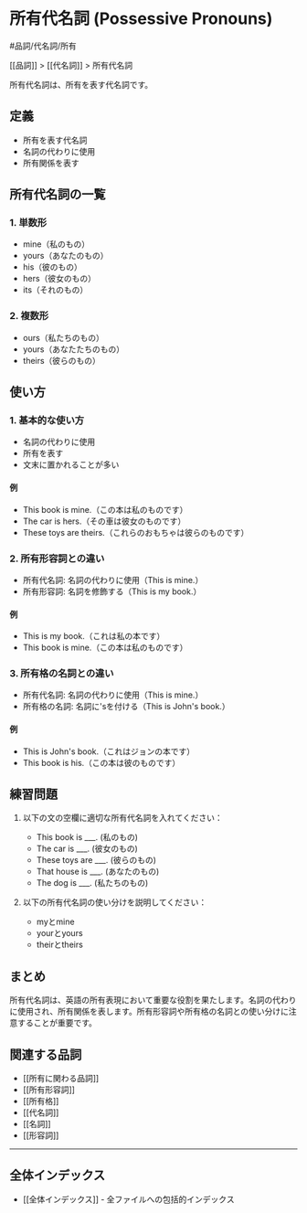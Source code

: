 # 所有代名詞 (Possessive Pronouns)

#品詞/代名詞/所有

[[品詞]] > [[代名詞]] > 所有代名詞

所有代名詞は、所有を表す代名詞です。

## 定義
- 所有を表す代名詞
- 名詞の代わりに使用
- 所有関係を表す

## 所有代名詞の一覧

### 1. 単数形
- mine（私のもの）
- yours（あなたのもの）
- his（彼のもの）
- hers（彼女のもの）
- its（それのもの）

### 2. 複数形
- ours（私たちのもの）
- yours（あなたたちのもの）
- theirs（彼らのもの）

## 使い方

### 1. 基本的な使い方
- 名詞の代わりに使用
- 所有を表す
- 文末に置かれることが多い

#### 例
- This book is mine.（この本は私のものです）
- The car is hers.（その車は彼女のものです）
- These toys are theirs.（これらのおもちゃは彼らのものです）

### 2. 所有形容詞との違い
- 所有代名詞: 名詞の代わりに使用（This is mine.）
- 所有形容詞: 名詞を修飾する（This is my book.）

#### 例
- This is my book.（これは私の本です）
- This book is mine.（この本は私のものです）

### 3. 所有格の名詞との違い
- 所有代名詞: 名詞の代わりに使用（This is mine.）
- 所有格の名詞: 名詞に'sを付ける（This is John's book.）

#### 例
- This is John's book.（これはジョンの本です）
- This book is his.（この本は彼のものです）

## 練習問題
1. 以下の文の空欄に適切な所有代名詞を入れてください：
   - This book is ___. (私のもの)
   - The car is ___. (彼女のもの)
   - These toys are ___. (彼らのもの)
   - That house is ___. (あなたのもの)
   - The dog is ___. (私たちのもの)

2. 以下の所有代名詞の使い分けを説明してください：
   - myとmine
   - yourとyours
   - theirとtheirs

## まとめ
所有代名詞は、英語の所有表現において重要な役割を果たします。名詞の代わりに使用され、所有関係を表します。所有形容詞や所有格の名詞との使い分けに注意することが重要です。

## 関連する品詞
- [[所有に関わる品詞]]
- [[所有形容詞]]
- [[所有格]]
- [[代名詞]]
- [[名詞]]
- [[形容詞]]

---

## 全体インデックス
- [[全体インデックス]] - 全ファイルへの包括的インデックス 